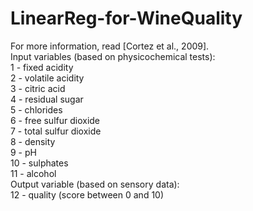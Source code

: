 # LinearReg-for-WineQuality<br />
For more information, read [Cortez et al., 2009].<br />
Input variables (based on physicochemical tests):<br />
1 - fixed acidity<br />
2 - volatile acidity<br />
3 - citric acid<br />
4 - residual sugar<br />
5 - chlorides<br />
6 - free sulfur dioxide<br />
7 - total sulfur dioxide<br />
8 - density<br />
9 - pH<br />
10 - sulphates<br />
11 - alcohol<br />
Output variable (based on sensory data):<br />
12 - quality (score between 0 and 10)<br />
